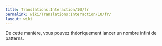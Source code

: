 ```yaml
---
title: Translations:Interaction/10/fr
permalink: wiki/Translations:Interaction/10/fr/
layout: wiki
---
```


De cette manière, vous pouvez théoriquement lancer un nombre infini de
patterns.
